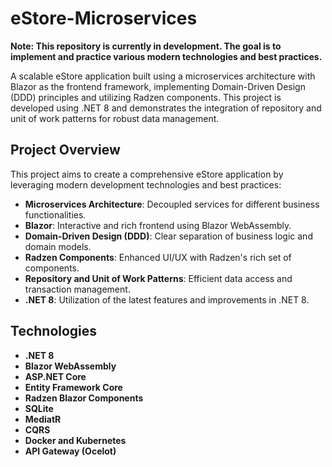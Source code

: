 # eStore-Microservices

**Note: This repository is currently in development. The goal is to implement and practice various modern technologies and best practices.**

A scalable eStore application built using a microservices architecture with Blazor as the frontend framework, implementing Domain-Driven Design (DDD) principles and utilizing Radzen components. This project is developed using .NET 8 and demonstrates the integration of repository and unit of work patterns for robust data management.

## Project Overview

This project aims to create a comprehensive eStore application by leveraging modern development technologies and best practices:

- **Microservices Architecture**: Decoupled services for different business functionalities.
- **Blazor**: Interactive and rich frontend using Blazor WebAssembly.
- **Domain-Driven Design (DDD)**: Clear separation of business logic and domain models.
- **Radzen Components**: Enhanced UI/UX with Radzen's rich set of components.
- **Repository and Unit of Work Patterns**: Efficient data access and transaction management.
- **.NET 8**: Utilization of the latest features and improvements in .NET 8.

## Technologies

- **.NET 8**
- **Blazor WebAssembly**
- **ASP.NET Core**
- **Entity Framework Core**
- **Radzen Blazor Components**
- **SQLite**
- **MediatR**
- **CQRS**
- **Docker and Kubernetes**
- **API Gateway (Ocelot)**
